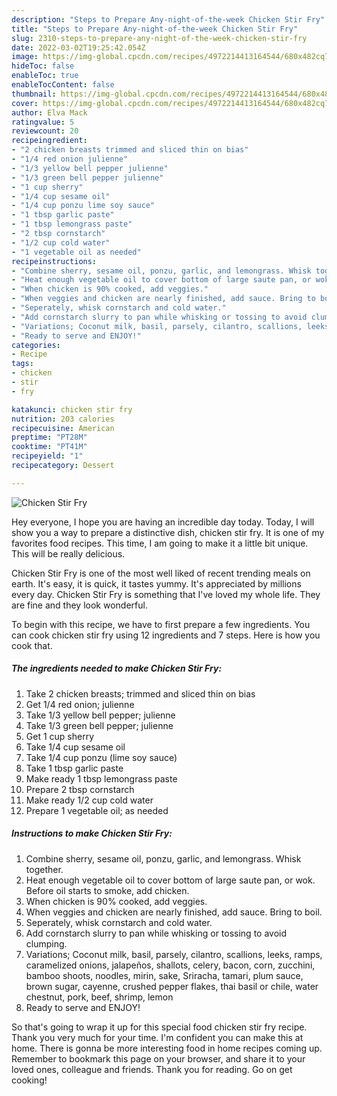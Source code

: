 ```yaml
---
description: "Steps to Prepare Any-night-of-the-week Chicken Stir Fry"
title: "Steps to Prepare Any-night-of-the-week Chicken Stir Fry"
slug: 2310-steps-to-prepare-any-night-of-the-week-chicken-stir-fry
date: 2022-03-02T19:25:42.054Z
image: https://img-global.cpcdn.com/recipes/4972214413164544/680x482cq70/chicken-stir-fry-recipe-main-photo.jpg
hideToc: false
enableToc: true
enableTocContent: false
thumbnail: https://img-global.cpcdn.com/recipes/4972214413164544/680x482cq70/chicken-stir-fry-recipe-main-photo.jpg
cover: https://img-global.cpcdn.com/recipes/4972214413164544/680x482cq70/chicken-stir-fry-recipe-main-photo.jpg
author: Elva Mack
ratingvalue: 5
reviewcount: 20
recipeingredient:
- "2 chicken breasts trimmed and sliced thin on bias"
- "1/4 red onion julienne"
- "1/3 yellow bell pepper julienne"
- "1/3 green bell pepper julienne"
- "1 cup sherry"
- "1/4 cup sesame oil"
- "1/4 cup ponzu lime soy sauce"
- "1 tbsp garlic paste"
- "1 tbsp lemongrass paste"
- "2 tbsp cornstarch"
- "1/2 cup cold water"
- "1 vegetable oil as needed"
recipeinstructions:
- "Combine sherry, sesame oil, ponzu, garlic, and lemongrass. Whisk together."
- "Heat enough vegetable oil to cover bottom of large saute pan, or wok. Before oil starts to smoke, add chicken."
- "When chicken is 90% cooked, add veggies."
- "When veggies and chicken are nearly finished, add sauce. Bring to boil."
- "Seperately, whisk cornstarch and cold water."
- "Add cornstarch slurry to pan while whisking or tossing to avoid clumping."
- "Variations; Coconut milk, basil, parsely, cilantro, scallions, leeks, ramps, caramelized onions, jalapeños, shallots, celery, bacon, corn, zucchini, bamboo shoots, noodles, mirin, sake, Sriracha, tamari, plum sauce, brown sugar, cayenne, crushed pepper flakes, thai basil or chile, water chestnut, pork, beef, shrimp, lemon"
- "Ready to serve and ENJOY!"
categories:
- Recipe
tags:
- chicken
- stir
- fry

katakunci: chicken stir fry 
nutrition: 203 calories
recipecuisine: American
preptime: "PT28M"
cooktime: "PT41M"
recipeyield: "1"
recipecategory: Dessert

---
```



![Chicken Stir Fry](https://img-global.cpcdn.com/recipes/4972214413164544/680x482cq70/chicken-stir-fry-recipe-main-photo.jpg)

Hey everyone, I hope you are having an incredible day today. Today, I will show you a way to prepare a distinctive dish, chicken stir fry. It is one of my favorites food recipes. This time, I am going to make it a little bit unique. This will be really delicious.

Chicken Stir Fry is one of the most well liked of recent trending meals on earth. It's easy, it is quick, it tastes yummy. It's appreciated by millions every day. Chicken Stir Fry is something that I've loved my whole life. They are fine and they look wonderful.




To begin with this recipe, we have to first prepare a few ingredients. You can cook chicken stir fry using 12 ingredients and 7 steps. Here is how you cook that.

<!--inarticleads1-->

##### The ingredients needed to make Chicken Stir Fry:

1. Take 2 chicken breasts; trimmed and sliced thin on bias
1. Get 1/4 red onion; julienne
1. Take 1/3 yellow bell pepper; julienne
1. Take 1/3 green bell pepper; julienne
1. Get 1 cup sherry
1. Take 1/4 cup sesame oil
1. Take 1/4 cup ponzu (lime soy sauce)
1. Take 1 tbsp garlic paste
1. Make ready 1 tbsp lemongrass paste
1. Prepare 2 tbsp cornstarch
1. Make ready 1/2 cup cold water
1. Prepare 1 vegetable oil; as needed




<!--inarticleads2-->

##### Instructions to make Chicken Stir Fry:

1. Combine sherry, sesame oil, ponzu, garlic, and lemongrass. Whisk together.
1. Heat enough vegetable oil to cover bottom of large saute pan, or wok. Before oil starts to smoke, add chicken.
1. When chicken is 90% cooked, add veggies.
1. When veggies and chicken are nearly finished, add sauce. Bring to boil.
1. Seperately, whisk cornstarch and cold water.
1. Add cornstarch slurry to pan while whisking or tossing to avoid clumping.
1. Variations; Coconut milk, basil, parsely, cilantro, scallions, leeks, ramps, caramelized onions, jalapeños, shallots, celery, bacon, corn, zucchini, bamboo shoots, noodles, mirin, sake, Sriracha, tamari, plum sauce, brown sugar, cayenne, crushed pepper flakes, thai basil or chile, water chestnut, pork, beef, shrimp, lemon
1. Ready to serve and ENJOY!



So that's going to wrap it up for this special food chicken stir fry recipe. Thank you very much for your time. I'm confident you can make this at home. There is gonna be more interesting food in home recipes coming up. Remember to bookmark this page on your browser, and share it to your loved ones, colleague and friends. Thank you for reading. Go on get cooking!
